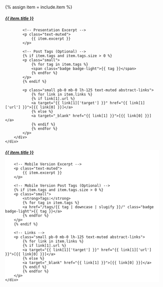{% assign item = include.item %}
<div class="d-none d-md-block">
    <div class="row no-gutters border-bottom border-gray">
        <div class="col-md-9 p-3">
            <!-- Presentation Title -->
            <h5 class="font-weight-normal">
                <a href="{{ item.presentation_link }}" class="text-dark">{{ item.title }}</a>
            </h5>

            <!-- Presentation Excerpt -->
            <p class="text-muted">
                {{ item.excerpt }}
            </p>

            <!-- Post Tags (Optional) -->
            {% if item.tags and item.tags.size > 0 %}
            <p class="small">
                {% for tag in item.tags %}
                <span class="badge badge-light">{{ tag }}</span>
                {% endfor %}
            </p>
            {% endif %}

            <p class="small pb-0 mb-0 lh-125 text-muted abstract-links">
                {% for link in item.links %}
                {% if link[1].url %}
                <a target="{{ link[1]['target'] }}" href="{{ link[1]['url'] }}">[{{ link[0] }}]</a>
                {% else %}
                <a target="_blank" href="{{ link[1] }}">[{{ link[0] }}]</a>
                {% endif %}
                {% endfor %}
            </p>
        </div>
    </div>
</div>

<!-- Mobile View -->
<div class="card w-100 d-md-none border-top-0 border-right-0 border-left-0 rounded-0">
    <div class="p-3" style="background-color: rgba(255, 255, 255, 0.85);">
        <!-- Mobile Version Presentation Title -->
        <h5 class="font-weight-normal">
            <a href="{{ item.presentation_link }}" class="text-dark">{{ item.title }}</a>
        </h5>

        <!-- Mobile Version Excerpt -->
        <p class="text-muted">
            {{ item.excerpt }}
        </p>

        <!-- Mobile Version Post Tags (Optional) -->
        {% if item.tags and item.tags.size > 0 %}
        <p class="small">
            <strong>Tags:</strong>
            {% for tag in item.tags %}
            <a href="/tags/{{ tag | downcase | slugify }}/" class="badge badge-light">{{ tag }}</a>
            {% endfor %}
        </p>
        {% endif %}

        <!-- Links -->
        <p class="small pb-0 mb-0 lh-125 text-muted abstract-links">
            {% for link in item.links %}
            {% if link[1].url %}
            <a target="{{ link[1]['target'] }}" href="{{ link[1]['url'] }}">[{{ link[0] }}]</a>
            {% else %}
            <a target="_blank" href="{{ link[1] }}">[{{ link[0] }}]</a>
            {% endif %}
            {% endfor %}
        </p>
    </div>
</div>
